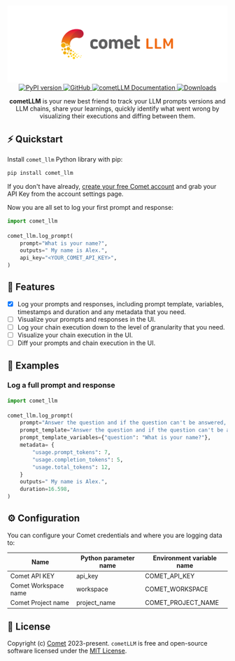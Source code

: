 <p align="center">
    <picture>
        <source alt="cometLLM"  media="(prefers-color-scheme: dark)" srcset="/logo-dark.svg">
        <img alt="cometLLM" src="/logo.svg">
    </picture>
    <br/>
    <a href="https://badge.fury.io/py/comet-llm">
        <img src="https://badge.fury.io/py/comet-llm.png" alt="PyPI version" height="18">
    </a>
    <a rel="nofollow" href="https://opensource.org/license/mit/">
        <img alt="GitHub" src="https://img.shields.io/badge/License-MIT-blue.svg">
    </a>
    <a href="TODO" rel="nofollow">
        <img src="https://img.shields.io/badge/cometLLM-Docs-blue.svg" alt="cometLLM Documentation">
    </a>
    <a rel="nofollow" href="https://pepy.tech/project/comet-llm">
        <img style="max-width: 100%;" data-canonical-src="https://pepy.tech/badge/comet-llm" alt="Downloads"  src="https://camo.githubusercontent.com/708e470ec83922035f2189544eb968c8c5bba5c8623b0ebb9cb88c5c370766c4/68747470733a2f2f706570792e746563682f62616467652f6b616e676173">
    </a>

</p>
<p align="center">
  <b>cometLLM</b> is your new best friend to track your LLM prompts versions and LLM chains, share your learnings, quickly identify what went wrong by visualizing their executions and diffing between them.
</p>
</p>

## ⚡️ Quickstart

Install `comet_llm` Python library with pip:

```bash
pip install comet_llm
```

If you don't have already, [create your free Comet account](https://www.comet.com/signup) and grab your API Key from the account settings page.

Now you are all set to log your first prompt and response:

```python
import comet_llm

comet_llm.log_prompt(
    prompt="What is your name?",
    outputs=" My name is Alex.",
    api_key="<YOUR_COMET_API_KEY>",
)
```

## 🎯 Features

- [x] Log your prompts and responses, including prompt template, variables, timestamps and duration and any metadata that you need.
- [ ] Visualize your prompts and responses in the UI.
- [ ] Log your chain execution down to the level of granularity that you need.
- [ ] Visualize your chain execution in the UI.
- [ ] Diff your prompts and chain execution in the UI.

## 👀 Examples

### Log a full prompt and response

```python
import comet_llm

comet_llm.log_prompt(
    prompt="Answer the question and if the question can't be answered, say \"I don't know\"\n\n---\n\nQuestion: What is your name?\nAnswer:",
    prompt_template="Answer the question and if the question can't be answered, say \"I don't know\"\n\n---\n\nQuestion: {{question}}?\nAnswer:",
    prompt_template_variables={"question": "What is your name?"},
    metadata= {
        "usage.prompt_tokens": 7,
        "usage.completion_tokens": 5,
        "usage.total_tokens": 12,
    }
    outputs=" My name is Alex.",
    duration=16.598,
)
```

## ⚙️ Configuration

You can configure your Comet credentials and where you are logging data to:

| Name                 | Python parameter name | Environment variable name |
| -------------------- | --------------------- | ------------------------- |
| Comet API KEY        | api_key               | COMET_API_KEY             |
| Comet Workspace name | workspace             | COMET_WORKSPACE           |
| Comet Project name   | project_name          | COMET_PROJECT_NAME        |

## 📝 License

Copyright (c) [Comet](https://www.comet.com/site/) 2023-present. `cometLLM` is free and open-source software licensed under the [MIT License](https://github.com/comet-ml/comet-llm/blob/master/LICENSE).

